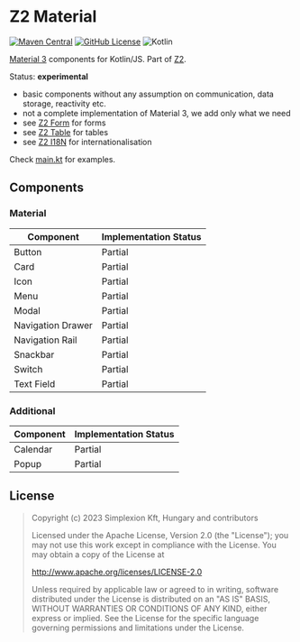 # Z2 Material

[![Maven Central](https://img.shields.io/maven-central/v/hu.simplexion.z2/z2-material)](https://mvnrepository.com/artifact/hu.simplexion.z2/z2-material)
[![GitHub License](https://img.shields.io/badge/license-Apache%20License%202.0-blue.svg?style=flat)](http://www.apache.org/licenses/LICENSE-2.0)
![Kotlin](https://img.shields.io/github/languages/top/spxbhuhb/z2-material)

[Material 3](https://m3.material.io) components for Kotlin/JS. Part of [Z2](https://github.com/spxbhuhb/z2).

Status: **experimental**

* basic components without any assumption on communication, data storage, reactivity etc.
* not a complete implementation of Material 3, we add only what we need
* see [Z2 Form](https://github.com/spxbhuhb/z2-form) for forms
* see [Z2 Table](https://github.com/spxbhuhb/z2-table) for tables
* see [Z2 I18N](https://github.com/spxbhuhb/z2-i18n) for internationalisation

Check [main.kt](z2-material-cookbook/src/jsMain/kotlin/main.kt) for examples.

## Components

### Material

| Component         | Implementation Status |
|-------------------|-----------------------|
| Button            | Partial               |
| Card              | Partial               |
| Icon              | Partial               |
| Menu              | Partial               |
| Modal             | Partial               |
| Navigation Drawer | Partial               |
| Navigation Rail   | Partial               |
| Snackbar          | Partial               |
| Switch            | Partial               |
| Text Field        | Partial               |


### Additional

| Component | Implementation Status |
|-----------|-----------------------|
| Calendar  | Partial               |
| Popup     | Partial               |

## License

> Copyright (c) 2023 Simplexion Kft, Hungary and contributors
>
> Licensed under the Apache License, Version 2.0 (the "License");
> you may not use this work except in compliance with the License.
> You may obtain a copy of the License at
>
>    http://www.apache.org/licenses/LICENSE-2.0
>
> Unless required by applicable law or agreed to in writing, software
> distributed under the License is distributed on an "AS IS" BASIS,
> WITHOUT WARRANTIES OR CONDITIONS OF ANY KIND, either express or implied.
> See the License for the specific language governing permissions and
> limitations under the License.